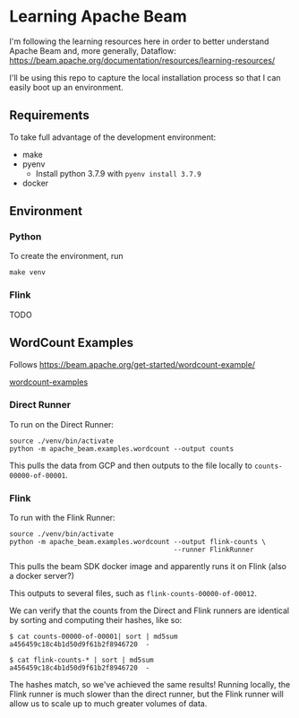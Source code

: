 # Learning Apache Beam

I'm following the learning resources here in order to better understand Apache Beam and, more generally, Dataflow: https://beam.apache.org/documentation/resources/learning-resources/

I'll be using this repo to capture the local installation process so that I can easily boot up an environment.

## Requirements

To take full advantage of the development environment:

- make
- pyenv
  - Install python 3.7.9 with `pyenv install 3.7.9`
- docker

## Environment

### Python

To create the environment, run

```shell
make venv
```

### Flink

TODO

## WordCount Examples

Follows https://beam.apache.org/get-started/wordcount-example/

[wordcount-examples](wordcount-examples)

### Direct Runner

To run on the Direct Runner:

```shell
source ./venv/bin/activate
python -m apache_beam.examples.wordcount --output counts
```

This pulls the data from GCP and then outputs to the file locally to `counts-00000-of-00001`.

### Flink

To run with the Flink Runner:

```shell
source ./venv/bin/activate
python -m apache_beam.examples.wordcount --output flink-counts \
                                         --runner FlinkRunner
```

This pulls the beam SDK docker image and apparently runs it on Flink (also a docker server?)

This outputs to several files, such as `flink-counts-00000-of-00012`.

We can verify that the counts from the Direct and Flink runners are identical by sorting and computing their hashes, like so:

```shell
$ cat counts-00000-of-00001| sort | md5sum
a456459c18c4b1d50d9f61b2f8946720  -
```

```shell
$ cat flink-counts-* | sort | md5sum
a456459c18c4b1d50d9f61b2f8946720  -
```

The hashes match, so we've achieved the same results! Running locally, the Flink runner is much slower than the direct runner, but the Flink runner will allow us to scale up to much greater volumes of data.
